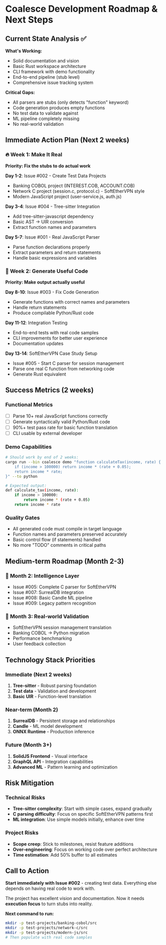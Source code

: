 # Coalesce Development Roadmap & Next Steps

## Current State Analysis ✅

**What's Working:**
- Solid documentation and vision
- Basic Rust workspace architecture  
- CLI framework with demo functionality
- End-to-end pipeline (stub level)
- Comprehensive issue tracking system

**Critical Gaps:**
- All parsers are stubs (only detects "function" keyword)
- Code generation produces empty functions
- No test data to validate against
- ML pipeline completely missing
- No real-world validation

## Immediate Action Plan (Next 2 weeks)

### 🔥 **Week 1: Make It Real**
**Priority: Fix the stubs to do actual work**

**Day 1-2**: Issue #002 - Create Test Data Projects
- Banking COBOL project (INTEREST.COB, ACCOUNT.COB)
- Network C project (session.c, protocol.c) - SoftEtherVPN style
- Modern JavaScript project (user-service.js, auth.js)

**Day 3-4**: Issue #004 - Tree-sitter Integration  
- Add tree-sitter-javascript dependency
- Basic AST → UIR conversion
- Extract function names and parameters

**Day 5-7**: Issue #001 - Real JavaScript Parser
- Parse function declarations properly
- Extract parameters and return statements
- Handle basic expressions and variables

### 🎯 **Week 2: Generate Useful Code**
**Priority: Make output actually useful**

**Day 8-10**: Issue #003 - Fix Code Generation
- Generate functions with correct names and parameters
- Handle return statements
- Produce compilable Python/Rust code

**Day 11-12**: Integration Testing
- End-to-end tests with real code samples
- CLI improvements for better user experience
- Documentation updates

**Day 13-14**: SoftEtherVPN Case Study Setup
- Issue #005 - Start C parser for session management
- Parse one real C function from networking code
- Generate Rust equivalent

## Success Metrics (2 weeks)

### Functional Metrics
- [ ] Parse 10+ real JavaScript functions correctly
- [ ] Generate syntactically valid Python/Rust code  
- [ ] 90%+ test pass rate for basic function translation
- [ ] CLI usable by external developer

### Demo Capabilities
```bash
# Should work by end of 2 weeks:
cargo run --bin coalesce demo "function calculateTax(income, rate) { 
    if (income > 100000) return income * (rate + 0.05);
    return income * rate; 
}" --to python

# Expected output:
def calculate_tax(income, rate):
    if income > 100000:
        return income * (rate + 0.05)
    return income * rate
```

### Quality Gates
- All generated code must compile in target language
- Function names and parameters preserved accurately
- Basic control flow (if statements) handled
- No more "TODO" comments in critical paths

## Medium-term Roadmap (Month 2-3)

### 🧠 **Month 2: Intelligence Layer**
- Issue #005: Complete C parser for SoftEtherVPN
- Issue #007: SurrealDB integration
- Issue #008: Basic Candle ML pipeline
- Issue #009: Legacy pattern recognition

### 🏢 **Month 3: Real-world Validation**  
- SoftEtherVPN session management translation
- Banking COBOL → Python migration
- Performance benchmarking
- User feedback collection

## Technology Stack Priorities

### Immediate (Next 2 weeks)
1. **Tree-sitter** - Robust parsing foundation
2. **Test data** - Validation and development
3. **Basic UIR** - Function-level translation

### Near-term (Month 2)  
1. **SurrealDB** - Persistent storage and relationships
2. **Candle** - ML model development
3. **ONNX Runtime** - Production inference

### Future (Month 3+)
1. **SolidJS Frontend** - Visual interface
2. **GraphQL API** - Integration capabilities
3. **Advanced ML** - Pattern learning and optimization

## Risk Mitigation

### Technical Risks
- **Tree-sitter complexity**: Start with simple cases, expand gradually
- **C parsing difficulty**: Focus on specific SoftEtherVPN patterns first
- **ML integration**: Use simple models initially, enhance over time

### Project Risks  
- **Scope creep**: Stick to milestones, resist feature additions
- **Over-engineering**: Focus on working code over perfect architecture
- **Time estimation**: Add 50% buffer to all estimates

## Call to Action

**Start immediately with Issue #002** - creating test data. Everything else depends on having real code to work with.

The project has excellent vision and documentation. Now it needs **execution focus** to turn stubs into reality.

**Next command to run:**
```bash
mkdir -p test-projects/banking-cobol/src
mkdir -p test-projects/network-c/src  
mkdir -p test-projects/modern-js/src
# Then populate with real code samples
```
